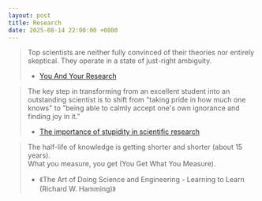 ```yaml
---
layout: post
title: Research
date: 2025-08-14 22:00:00 +0800
---
```

> Top scientists are neither fully convinced of their theories nor entirely skeptical. They operate in a state of just-right ambiguity.
> - [You And Your Research](https://gwern.net/doc/science/1986-hamming#the-talk-you-and-your-research)

> The key step in transforming from an excellent student into an outstanding scientist is to shift from "taking pride in how much one knows" to "being able to calmly accept one's own ignorance and finding joy in it."
> - [The importance of stupidity in scientific research](https://gwern.net/doc/psychology/willpower/2008-schwartz.pdf)

> The half-life of knowledge is getting shorter and shorter (about 15 years).  
> What you measure, you get (You Get What You Measure).  
> - 《The Art of Doing Science and Engineering - Learning to Learn (Richard W. Hamming)》
